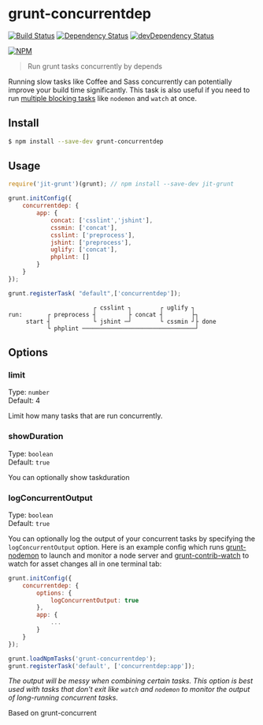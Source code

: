 # grunt-concurrentdep 

[![Build Status](https://travis-ci.org/askovpen/grunt-concurrentdep.svg?branch=master)](https://travis-ci.org/askovpen/grunt-concurrentdep)
[![Dependency Status](https://david-dm.org/askovpen/grunt-concurrentdep.svg)](https://david-dm.org/askovpen/grunt-concurrentdep)
[![devDependency Status](https://david-dm.org/askovpen/grunt-concurrentdep/dev-status.svg)](https://david-dm.org/askovpen/grunt-concurrentdep#info=devDependencies)

[![NPM](https://nodei.co/npm/grunt-concurrentdep.png?downloads=true&downloadRank=true&stars=true)](https://nodei.co/npm/grunt-concurrentdep/)

> Run grunt tasks concurrently by depends

Running slow tasks like Coffee and Sass concurrently can potentially improve your build time significantly. This task is also useful if you need to run [multiple blocking tasks](#logconcurrentoutput) like `nodemon` and `watch` at once.


## Install

```sh
$ npm install --save-dev grunt-concurrentdep
```


## Usage

```js
require('jit-grunt')(grunt); // npm install --save-dev jit-grunt

grunt.initConfig({
    concurrentdep: {
        app: {
            concat: ['csslint','jshint'],
            cssmin: ['concat'],
            csslint: ['preprocess'],
            jshint: ['preprocess'],
            uglify: ['concat'],
            phplint: []
        }
    }
});

grunt.registerTask( "default",['concurrentdep']);
```


```
                        ┌ csslint ┐        ┌ uglify ┐
run:       ┌ preprocess ┤         ├ concat ┤        ├┐
     start ┤            └ jshint ─┘        └ cssmin ┘├ done
           └ phplint ────────────────────────────────┘
```
## Options

### limit

Type: `number`  
Default: 4

Limit how many tasks that are run concurrently.

### showDuration

Type: `boolean`  
Default: `true`

You can optionally show taskduration

### logConcurrentOutput

Type: `boolean`  
Default: `true`

You can optionally log the output of your concurrent tasks by specifying the `logConcurrentOutput` option. Here is an example config which runs [grunt-nodemon](https://github.com/ChrisWren/grunt-nodemon) to launch and monitor a node server and [grunt-contrib-watch](https://github.com/gruntjs/grunt-contrib-watch) to watch for asset changes all in one terminal tab:

```js
grunt.initConfig({
    concurrentdep: {
        options: {
            logConcurrentOutput: true
        },
        app: {
            ...
        }
    }
});

grunt.loadNpmTasks('grunt-concurrentdep');
grunt.registerTask('default', ['concurrentdep:app']);
```

*The output will be messy when combining certain tasks. This option is best used with tasks that don't exit like `watch` and `nodemon` to monitor the output of long-running concurrent tasks.*


Based on grunt-concurrent
